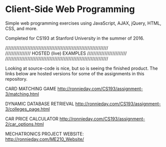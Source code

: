 # Client-Side Web Programming

Simple web programming exercises using JavaScript, AJAX, jQuery, 
HTML, CSS, and more.

Completed for CS193 at Stanford University in the summer of 2016.

/////////////////////////////////////////////////////////////////   
//////////////// HOSTED (live) EXAMPLES /////////////////////////  
/////////////////////////////////////////////////////////////////  

Looking at source-code is nice, but so is seeing the finished
product.  The links below are hosted versions for some of the 
assignments in this repository.

CARD MATCHING GAME
http://ronnieday.com/CS193/assignment-3/matching.html

DYNAMIC DATABASE RETRIEVAL
http://ronnieday.com/CS193/assignment-3/colleges_page.html

CAR PRICE CALCULATOR
http://ronnieday.com/CS193/assignment-2/car_options.html

MECHATRONICS PROJECT WEBSITE:
http://ronnieday.com/ME210_Website/

